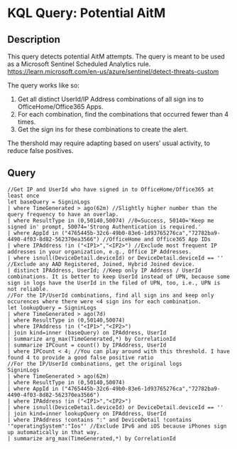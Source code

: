 # KQL Query: Potential AitM

## Description
This query detects potential AitM attempts. The query is meant to be used as a Microsoft Sentinel Scheduled Analytics rule. https://learn.microsoft.com/en-us/azure/sentinel/detect-threats-custom

The query works like so:
1. Get all distinct UserId/IP Address combinations of all sign ins to OfficeHome/Office365 Apps.
2. For each combination, find the combinations that occurred fewer than 4 times.
3. Get the sign ins for these combinations to create the alert.

The thershold may require adapting based on users' usual activity, to reduce false positives.

## Query
```kql
//Get IP and UserId who have signed in to OfficeHome/Office365 at least once
let baseQuery = SigninLogs
| where TimeGenerated > ago(62m) //Slightly higher number than the query frequency to have an overlap.
| where ResultType in (0,50140,50074) //0=Success, 50140='Keep me signed in' prompt, 50074='Strong Authentication is required.'
| where AppId in ("4765445b-32c6-49b0-83e6-1d93765276ca","72782ba9-4490-4f03-8d82-562370ea3566") //OfficeHome and Office365 App IDs
| where IPAddress !in ("<IP1>","<IP2>") //Exclude most frequent IP addresses in your organization, e.g., Office IP Addresses.
| where isnull(DeviceDetail.deviceId) or DeviceDetail.deviceId == '' //Exclude any AAD Registered, Joined, Hybrid Joined device.
| distinct IPAddress, UserId; //Keep only IP Address / UserId combinations. It is better to keep UserId instead of UPN, because some sign in logs have the UserId in the filed of UPN, too, i.e., UPN is not reliable.
//For the IP/UserId combinations, find all sign ins and keep only occurences where there were <4 sign ins for each combination.
let lookupQuery = SigninLogs
| where TimeGenerated > ago(7d)
| where ResultType in (0,50140,50074)
| where IPAddress !in ("<IP1>","<IP2>")
| join kind=inner (baseQuery) on IPAddress, UserId
| summarize arg_max(TimeGenerated,*) by CorrelationId
| summarize IPCount = count() by IPAddress, UserId
| where IPCount < 4; //You can play around with this threshold. I have found 4 to provide a good false positive ratio
//For the IP/UserId combinations, get the original logs
SigninLogs
| where TimeGenerated > ago(62m)
| where ResultType in (0,50140,50074)
| where AppId in ("4765445b-32c6-49b0-83e6-1d93765276ca","72782ba9-4490-4f03-8d82-562370ea3566")
| where IPAddress !in ("<IP1>","<IP2>")
| where isnull(DeviceDetail.deviceId) or DeviceDetail.deviceId == ''
| join kind=inner lookupQuery on IPAddress, UserId
| where IPAddress !contains ":" and DeviceDetail !contains '"operatingSystem":"Ios"' //Exclude IPv6 and iOS because iPhones sign up automatically in that way.
| summarize arg_max(TimeGenerated,*) by CorrelationId
```
